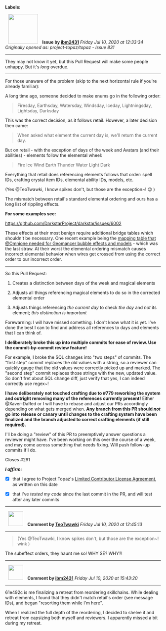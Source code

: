 **Labels:**



<a href="https://github.com/ibm2431"><img src="https://avatars3.githubusercontent.com/u/13112942?v=4" width="96" height="96" hspace="10"></img></a> **Issue by [ibm2431](https://github.com/ibm2431)**
_Friday Jul 10, 2020 at 12:33:34_
_Originally opened as: project-topaz/topaz - Issue 831_

----

They may not know it yet, but this Pull Request will make some people unhappy. But it's _long_ overdue.

---

For those unaware of the problem (skip to the next horizontal rule if you're already familiar):

A long time ago, someone decided to make enums go in the following order:
> Firesday, Earthsday, Watersday, Windsday, Iceday, Lightningsday, Lightsday, Darksday

This was the correct decision, as it follows retail. However, a later decision then came:
> When asked what element the current day is, we'll return the current day.

But on retail - with the exception of days of the week and Avatars (and their abilities) - elements follow the elemental wheel:
> Fire Ice Wind Earth Thunder Water Light Dark

Everything that retail does referencing elements follows that order: spell IDs, crafting crystal item IDs, elemental ability IDs, models, etc.

(Yes @TeoTwawki, I know spikes don't, but those are the exception~! 😉 )

The mismatch between retail's standard elemental ordering and ours has a long list of rippling effects.

**For some examples see:**
https://github.com/DarkstarProject/darkstar/issues/6002

These effects at their most benign require additional bridge tables which shouldn't be necessary. One recent example being the [mapping table that @Omnione needed for Geomancer bubble effects and models](https://github.com/project-topaz/topaz/blob/1a942bbe006d6e2b0778177b9940dbff9e33bcc2/scripts/globals/geo.lua#L14-L41) - which was the last straw. At their worst the elemental ordering mismatch causes incorrect elemental behavior when wires get crossed from using the correct order to our incorrect order.

---

So this Pull Request:
1) Creates a distinction between days of the week and magical elements
2) Adjusts all things referencing magical elements to do so in the corrected elemental order
3) Adjusts things referencing _the current day_ to check _the day_ and _not_ its element; _this distinction is important_

Forewarning: I will have missed something. I don't know what it is yet. I've done the best I can to find and address all references to days and elements that I can think of.

**I deliberately broke this up into multiple commits for ease of review. Use the commit-by-commit review feature!**

For example, I broke the SQL changes into "two steps" of commits. The "first step" commit replaces the old values with a string, so a reviewer can quickly gauge that the old values were correctly picked up and marked. The "second step" commit replaces those strings with the new, updated value. So don't fret about SQL change diff, just verify that yes, I can indeed correctly use regex~!

**I have deliberately not touched crafting due to #779 reworking the system and outright removing many of the references currently present!** Either @Xaver-DaRed or I will have to rebase and adjust our PRs accordingly depending on what gets merged when. **Any branch from this PR should _not_ go into release or canary until changes to the crafting system have been finalized and the branch adjusted to correct crafting elements (if still required).**

I'll be doing a "review" of this PR to preemptively answer questions a reviewer might have. I've been working on this over the course of a week, and may come across something that needs fixing. Will push follow-up commits if I do.

Closes #291 

<!-- place 'x' mark between square [] brackets to affirm: -->
**_I affirm:_**
- [x] that I agree to Project Topaz's [Limited Contributor License Agreement](http://project-topaz.com/blob/release/CONTRIBUTOR_AGREEMENT.md), as written on this date
- [x] that I've _tested my code_ since the last commit in the PR, and will test after any later commits




----
<a href="https://github.com/TeoTwawki"><img src="https://avatars0.githubusercontent.com/u/6871475?v=4" width="48" height="48" hspace="10"></img></a> **Comment by [TeoTwawki](https://github.com/TeoTwawki)**
_Friday Jul 10, 2020 at 12:45:13_

----

> (Yes @TeoTwawki, I know spikes don't, but those are the exception~! wink )

The subeffect orders, they haunt me so! WHY SE? WHY?!


----
<a href="https://github.com/ibm2431"><img src="https://avatars3.githubusercontent.com/u/13112942?v=4" width="48" height="48" hspace="10"></img></a> **Comment by [ibm2431](https://github.com/ibm2431)**
_Friday Jul 10, 2020 at 15:43:20_

----

61e492c is me finalizing a retreat from reordering skillchains. While dealing with elements, I found that they didn't match retail's order (see message IDs), and began "resorting them while I'm here".

When I realized the full depth of the reordering, I decided to shelve it and retreat from capsizing both myself and reviewers. I apparently missed a bit during my retreat.
